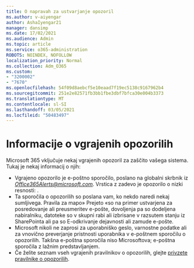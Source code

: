 ```yaml
---
title: O napravah za ustvarjanje opozoril
ms.author: v-aiyengar
author: AshaIyengar21
manager: dansimp
ms.date: 17/02/2021
ms.audience: Admin
ms.topic: article
ms.service: o365-administration
ROBOTS: NOINDEX, NOFOLLOW
localization_priority: Normal
ms.collection: Adm_O365
ms.custom:
- "3200002"
- "7670"
ms.openlocfilehash: 54f09d8aebcf5e10eaad7f19ec5138c9167962b4
ms.sourcegitcommit: 251e2e82571fb3bb1fbe3dbf7bfca30e004b3373
ms.translationtype: MT
ms.contentlocale: sl-SI
ms.lasthandoff: 03/05/2021
ms.locfileid: "50483497"
---
```

# <a name="about-built-in-alerts"></a>Informacije o vgrajenih opozorilih

Microsoft 365 vključuje nekaj vgrajenih opozoril za zaščito vašega sistema. Tukaj je nekaj informacij o njih:

- Vgrajeno opozorilo je e-poštno sporočilo, poslano na globalni skrbnik iz *Office365Alerts@microsoft.com*. Vrstica z zadevo je opozorilo o nizki resnosti: <name of alert policy> .
- Ta sporočila o opozorilih so poslana vam, ko nekdo naredi nekaj sumljivega. Pravila za mapo» Prejeto «so na primer ustvarjena za posredovanje ali preusmeritev e-pošte, dovoljenja pa so dodeljena nabiralniku, datoteke so v skupni rabi ali izbrisane v razsutem stanju iz SharePointa ali pa so E-odkrivanje dejavnosti ali zamude e-pošte.
- Microsoft nikoli ne zaprosi za uporabniško geslo, varnostne podatke ali za vnovično preverjanje pristnosti uporabnika v e-poštnem sporočilu o opozorilih. Takšna e-poštna sporočila niso Microsoftova; e-poštna sporočila z lažnim predstavljanjem.
- Če želite seznam vseh vgrajenih pravilnikov o opozorilih, glejte [privzete pravilnike o opozorilih](https://go.microsoft.com/fwlink/?linkid=2103170).
